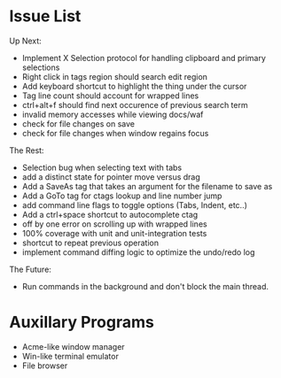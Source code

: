 # Issue List

Up Next:

* Implement X Selection protocol for handling clipboard and primary selections
* Right click in tags region should search edit region
* Add keyboard shortcut to highlight the thing under the cursor
* Tag line count should account for wrapped lines
* ctrl+alt+f should find next occurence of previous search term
* invalid memory accesses while viewing docs/waf
* check for file changes on save
* check for file changes when window regains focus

The Rest:

* Selection bug when selecting text with tabs
* add a distinct state for pointer move versus drag
* Add a SaveAs tag that takes an argument for the filename to save as
* Add a GoTo tag for ctags lookup and line number jump
* add command line flags to toggle options (Tabs, Indent, etc..)
* Add a ctrl+space shortcut to autocomplete ctag
* off by one error on scrolling up with wrapped lines
* 100% coverage with unit and unit-integration tests
* shortcut to repeat previous operation
* implement command diffing logic to optimize the undo/redo log


The Future:

* Run commands in the background and don't block the main thread.

# Auxillary Programs

* Acme-like window manager
* Win-like terminal emulator
* File browser

